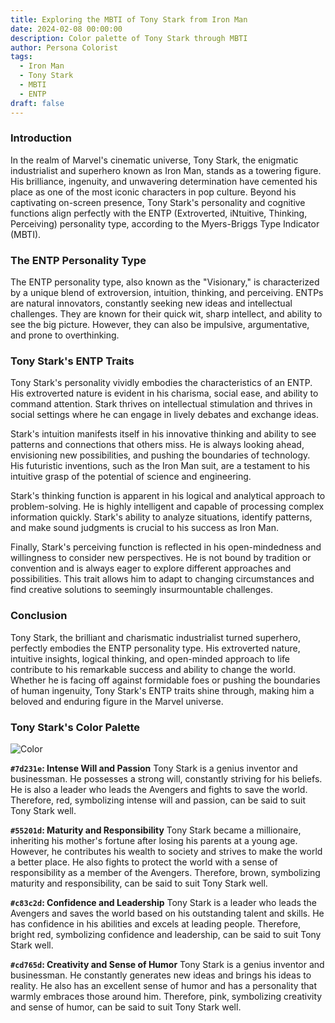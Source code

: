 ```yaml
---
title: Exploring the MBTI of Tony Stark from Iron Man
date: 2024-02-08 00:00:00
description: Color palette of Tony Stark through MBTI
author: Persona Colorist
tags:
  - Iron Man
  - Tony Stark
  - MBTI
  - ENTP
draft: false
---
```


### Introduction

In the realm of Marvel's cinematic universe, Tony Stark, the enigmatic industrialist and superhero known as Iron Man, stands as a towering figure. His brilliance, ingenuity, and unwavering determination have cemented his place as one of the most iconic characters in pop culture. Beyond his captivating on-screen presence, Tony Stark's personality and cognitive functions align perfectly with the ENTP (Extroverted, iNtuitive, Thinking, Perceiving) personality type, according to the Myers-Briggs Type Indicator (MBTI).

### The ENTP Personality Type

The ENTP personality type, also known as the "Visionary," is characterized by a unique blend of extroversion, intuition, thinking, and perceiving. ENTPs are natural innovators, constantly seeking new ideas and intellectual challenges. They are known for their quick wit, sharp intellect, and ability to see the big picture. However, they can also be impulsive, argumentative, and prone to overthinking.

### Tony Stark's ENTP Traits

Tony Stark's personality vividly embodies the characteristics of an ENTP. His extroverted nature is evident in his charisma, social ease, and ability to command attention. Stark thrives on intellectual stimulation and thrives in social settings where he can engage in lively debates and exchange ideas.

Stark's intuition manifests itself in his innovative thinking and ability to see patterns and connections that others miss. He is always looking ahead, envisioning new possibilities, and pushing the boundaries of technology. His futuristic inventions, such as the Iron Man suit, are a testament to his intuitive grasp of the potential of science and engineering.

Stark's thinking function is apparent in his logical and analytical approach to problem-solving. He is highly intelligent and capable of processing complex information quickly. Stark's ability to analyze situations, identify patterns, and make sound judgments is crucial to his success as Iron Man.

Finally, Stark's perceiving function is reflected in his open-mindedness and willingness to consider new perspectives. He is not bound by tradition or convention and is always eager to explore different approaches and possibilities. This trait allows him to adapt to changing circumstances and find creative solutions to seemingly insurmountable challenges.

### Conclusion

Tony Stark, the brilliant and charismatic industrialist turned superhero, perfectly embodies the ENTP personality type. His extroverted nature, intuitive insights, logical thinking, and open-minded approach to life contribute to his remarkable success and ability to change the world. Whether he is facing off against formidable foes or pushing the boundaries of human ingenuity, Tony Stark's ENTP traits shine through, making him a beloved and enduring figure in the Marvel universe.


### Tony Stark's Color Palette

![Color](https://i.imgur.com/RazpU6E.png)

**`#7d231e`: Intense Will and Passion** Tony Stark is a genius inventor and businessman. He possesses a strong will, constantly striving for his beliefs. He is also a leader who leads the Avengers and fights to save the world. Therefore, red, symbolizing intense will and passion, can be said to suit Tony Stark well.

**`#55201d`: Maturity and Responsibility** Tony Stark became a millionaire, inheriting his mother's fortune after losing his parents at a young age. However, he contributes his wealth to society and strives to make the world a better place. He also fights to protect the world with a sense of responsibility as a member of the Avengers. Therefore, brown, symbolizing maturity and responsibility, can be said to suit Tony Stark well.

**`#c83c2d`: Confidence and Leadership** Tony Stark is a leader who leads the Avengers and saves the world based on his outstanding talent and skills. He has confidence in his abilities and excels at leading people. Therefore, bright red, symbolizing confidence and leadership, can be said to suit Tony Stark well.

**`#cd765d`: Creativity and Sense of Humor** Tony Stark is a genius inventor and businessman. He constantly generates new ideas and brings his ideas to reality. He also has an excellent sense of humor and has a personality that warmly embraces those around him. Therefore, pink, symbolizing creativity and sense of humor, can be said to suit Tony Stark well.